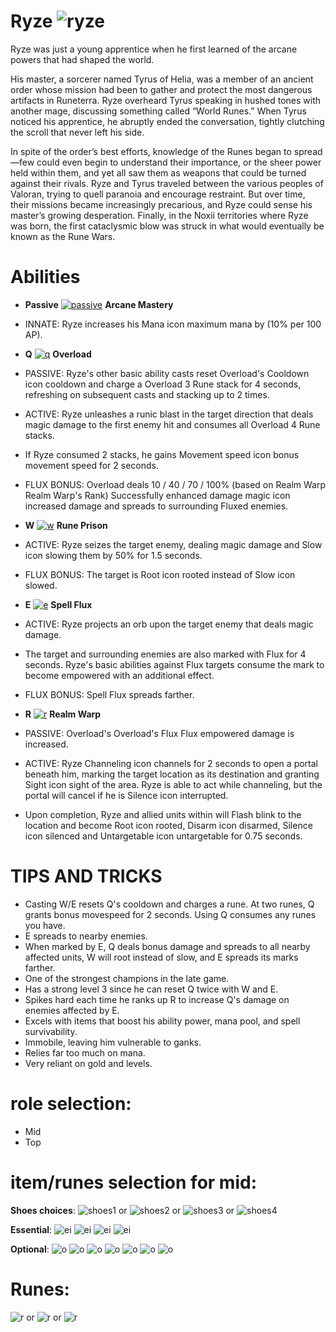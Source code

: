 # Ryze ![ryze](https://static.wikia.nocookie.net/leagueoflegends/images/2/23/Ryze_OriginalSquare.png/revision/latest/scale-to-width-down/42?cb=20160630224634)

Ryze was just a young apprentice when he first learned of the arcane powers that had shaped the world.

His master, a sorcerer named Tyrus of Helia, was a member of an ancient order whose mission had been to gather and protect the most dangerous artifacts in Runeterra. Ryze overheard Tyrus speaking in hushed tones with another mage, discussing something called “World Runes.” When Tyrus noticed his apprentice, he abruptly ended the conversation, tightly clutching the scroll that never left his side.

In spite of the order’s best efforts, knowledge of the Runes began to spread—few could even begin to understand their importance, or the sheer power held within them, and yet all saw them as weapons that could be turned against their rivals. Ryze and Tyrus traveled between the various peoples of Valoran, trying to quell paranoia and encourage restraint. But over time, their missions became increasingly precarious, and Ryze could sense his master’s growing desperation. Finally, in the Noxii territories where Ryze was born, the first cataclysmic blow was struck in what would eventually be known as the Rune Wars.

# Abilities
- **Passive** [![passive](https://static.wikia.nocookie.net/leagueoflegends/images/d/d2/Ryze_Arcane_Mastery.png/revision/latest?cb=20240813154444)](https://d28xe8vt774jo5.cloudfront.net/champion-abilities/0013/ability_0013_P1.mp4) **Arcane Mastery** 
- INNATE: Ryze increases his Mana icon maximum mana by (10% per 100 AP).
  
- **Q** [![q](https://static.wikia.nocookie.net/leagueoflegends/images/8/89/Ryze_Overload.png/revision/latest?cb=20240813155121)](https://d28xe8vt774jo5.cloudfront.net/champion-abilities/0013/ability_0013_Q1.mp4) **Overload**
- PASSIVE: Ryze's other basic ability casts reset Overload's Cooldown icon cooldown and charge a Overload 3 Rune stack for 4 seconds, refreshing on subsequent casts and stacking up to 2 times.
- ACTIVE: Ryze unleashes a runic blast in the target direction that deals magic damage to the first enemy hit and consumes all Overload 4 Rune stacks.
- If Ryze consumed 2 stacks, he gains Movement speed icon bonus movement speed for 2 seconds.
- FLUX BONUS: Overload deals 10 / 40 / 70 / 100% (based on Realm Warp Realm Warp's Rank) Successfully enhanced damage magic icon increased damage and spreads to surrounding Fluxed enemies.
  
- **W** [![w](https://static.wikia.nocookie.net/leagueoflegends/images/0/07/Ryze_Rune_Prison.png/revision/latest?cb=20240813155215)](https://d28xe8vt774jo5.cloudfront.net/champion-abilities/0013/ability_0013_W1.mp4) **Rune Prison**
- ACTIVE: Ryze seizes the target enemy, dealing magic damage and Slow icon slowing them by 50% for 1.5 seconds.
- FLUX BONUS: The target is Root icon rooted instead of Slow icon slowed.
  
- **E** [![e](https://static.wikia.nocookie.net/leagueoflegends/images/c/ce/Ryze_Spell_Flux.png/revision/latest?cb=20240813155231)](https://d28xe8vt774jo5.cloudfront.net/champion-abilities/0013/ability_0013_E1.mp4) **Spell Flux**
- ACTIVE: Ryze projects an orb upon the target enemy that deals magic damage.
- The target and surrounding enemies are also marked with Flux for 4 seconds. Ryze's basic abilities against Flux targets consume the mark to become empowered with an additional effect.
- FLUX BONUS: Spell Flux spreads farther.
  
- **R** [![r](https://static.wikia.nocookie.net/leagueoflegends/images/c/cb/Ryze_Realm_Warp.png/revision/latest?cb=20240813155205)](https://d28xe8vt774jo5.cloudfront.net/champion-abilities/0013/ability_0013_R1.mp4) **Realm Warp**
- PASSIVE: Overload's Overload's Flux Flux empowered damage is increased.
- ACTIVE: Ryze Channeling icon channels for 2 seconds to open a portal beneath him, marking the target location as its destination and granting Sight icon sight of the area. Ryze is able to act while channeling, but the portal will cancel if he is Silence icon interrupted.
- Upon completion, Ryze and allied units within will Flash blink to the location and become Root icon rooted, Disarm icon disarmed, Silence icon silenced and Untargetable icon untargetable for 0.75 seconds.

# TIPS AND TRICKS

- Casting W/E resets Q's cooldown and charges a rune. At two runes, Q grants bonus movespeed for 2 seconds. Using Q consumes any runes you have.
- E spreads to nearby enemies.
- When marked by E, Q deals bonus damage and spreads to all nearby affected units, W will root instead of slow, and E spreads its marks farther.
- One of the strongest champions in the late game.
- Has a strong level 3 since he can reset Q twice with W and E.
- Spikes hard each time he ranks up R to increase Q's damage on enemies affected by E.
- Excels with items that boost his ability power, mana pool, and spell survivability.
- Immobile, leaving him vulnerable to ganks.
- Relies far too much on mana.
- Very reliant on gold and levels.

# role selection:
- Mid
- Top

# item/runes selection for mid:
**Shoes choices**:
![shoes1](https://static.wikia.nocookie.net/leagueoflegends/images/6/60/Sorcerer%27s_Shoes_item.png/revision/latest/scale-to-width-down/40?cb=20201118210136) or
![shoes2](https://static.wikia.nocookie.net/leagueoflegends/images/b/be/Plated_Steelcaps_item.png/revision/latest/scale-to-width-down/40?cb=20201029223540) or
![shoes3](https://static.wikia.nocookie.net/leagueoflegends/images/9/96/Mercury%27s_Treads_item.png/revision/latest/scale-to-width-down/40?cb=20201027211544) or
![shoes4](https://static.wikia.nocookie.net/leagueoflegends/images/1/14/Ionian_Boots_of_Lucidity_item.png/revision/latest/scale-to-width-down/40?cb=20201029200352)

**Essential**:
![ei](https://static.wikia.nocookie.net/leagueoflegends/images/4/47/Archangel%27s_Staff_item.png/revision/latest/scale-to-width-down/40?cb=20201027192425)
![ei](https://static.wikia.nocookie.net/leagueoflegends/images/8/8c/Rod_of_Ages_item.png/revision/latest/scale-to-width-down/40?cb=20221020150244)
![ei](https://static.wikia.nocookie.net/leagueoflegends/images/c/c5/Rabadon%27s_Deathcap_item.png/revision/latest/scale-to-width-down/40?cb=20201118205704)
![ei](https://static.wikia.nocookie.net/leagueoflegends/images/6/65/Void_Staff_item.png/revision/latest/scale-to-width-down/40?cb=20221019173839)

**Optional**:
![o](https://static.wikia.nocookie.net/leagueoflegends/images/8/8f/Abyssal_Mask_item.png/revision/latest/scale-to-width-down/40?cb=20221019161205)
![o](https://static.wikia.nocookie.net/leagueoflegends/images/0/03/Banshee%27s_Veil_item.png/revision/latest/scale-to-width-down/40?cb=20240915030006)
![o](https://static.wikia.nocookie.net/leagueoflegends/images/7/73/Cosmic_Drive_item.png/revision/latest/scale-to-width-down/40?cb=20201118202910)
![o](https://static.wikia.nocookie.net/leagueoflegends/images/b/b2/Cryptbloom_item.png/revision/latest/scale-to-width-down/40?cb=20231207052436)
![o](https://static.wikia.nocookie.net/leagueoflegends/images/5/58/Frozen_Heart_item.png/revision/latest/scale-to-width-down/40?cb=20210904173935)
![o](https://static.wikia.nocookie.net/leagueoflegends/images/b/b5/Zhonya%27s_Hourglass_item.png/revision/latest/scale-to-width-down/40?cb=20201029203022)
![o](https://static.wikia.nocookie.net/leagueoflegends/images/7/7b/Morellonomicon_item.png/revision/latest/scale-to-width-down/40?cb=20201027211844)

# Runes:
![r](https://static.wikia.nocookie.net/leagueoflegends/images/2/20/Conqueror_rune.png/revision/latest/scale-to-width-down/52?cb=20180314225947) or
![r](https://static.wikia.nocookie.net/leagueoflegends/images/0/0a/Electrocute_rune.png/revision/latest/scale-to-width-down/52?cb=20171126182032) or
![r](https://static.wikia.nocookie.net/leagueoflegends/images/7/79/Phase_Rush_rune.png/revision/latest/scale-to-width-down/52?cb=20171126182204)
